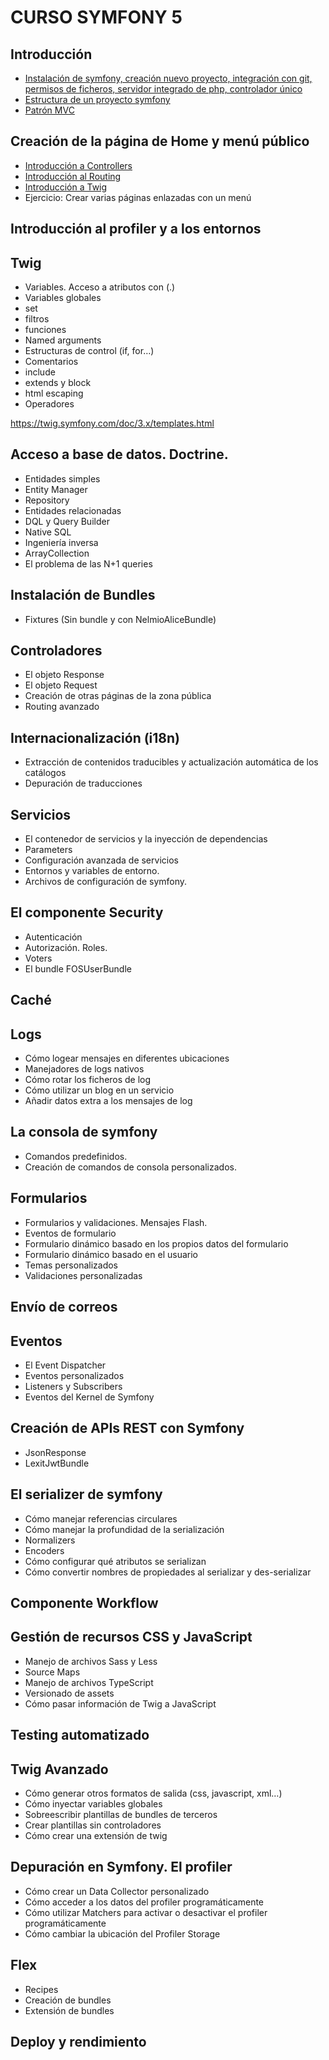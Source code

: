 # CURSO SYMFONY 5

## Introducción

- [Instalación de symfony, creación nuevo proyecto, integración con git, permisos de ficheros, servidor integrado de php, controlador único](./instalacion.md)
- [Estructura de un proyecto symfony](./estructura_directorios.md)
- [Patrón MVC](./mvc.md)

## Creación de la página de Home y menú público

- [Introducción a Controllers](./controllers_intro.md)
- [Introducción al Routing](./routing_intro.md)
- [Introducción a Twig](./twig_intro.md)
- Ejercicio: Crear varias páginas enlazadas con un menú


## Introducción al profiler y a los entornos

## Twig

- Variables. Acceso a atributos con (.)
- Variables globales
- set
- filtros
- funciones
- Named arguments
- Estructuras de control (if, for…)
- Comentarios
- include
- extends y block
- html escaping
- Operadores

https://twig.symfony.com/doc/3.x/templates.html

## Acceso a base de datos. Doctrine.

- Entidades simples
- Entity Manager
- Repository
- Entidades relacionadas
- DQL y Query Builder
- Native SQL
- Ingeniería inversa
- ArrayCollection
- El problema de las N+1 queries

## Instalación de Bundles

- Fixtures (Sin bundle y con NelmioAliceBundle)

## Controladores

- El objeto Response
- El objeto Request
- Creación de otras páginas de la zona pública
- Routing avanzado

## Internacionalización (i18n)

- Extracción de contenidos traducibles y actualización automática de los catálogos
- Depuración de traducciones

## Servicios

- El contenedor de servicios y la inyección de dependencias
- Parameters
- Configuración avanzada de servicios
- Entornos y variables de entorno.
- Archivos de configuración de symfony. 

## El componente Security

- Autenticación
- Autorización. Roles.
- Voters
- El bundle FOSUserBundle


## Caché

## Logs

- Cómo logear mensajes en diferentes ubicaciones
- Manejadores de logs nativos
- Cómo rotar los ficheros de log
- Cómo utilizar un blog en un servicio
- Añadir datos extra a los mensajes de log

## La consola de symfony

- Comandos predefinidos.
- Creación de comandos de consola personalizados.

## Formularios

- Formularios y validaciones. Mensajes Flash.
- Eventos de formulario
- Formulario dinámico basado en los propios datos del formulario
- Formulario dinámico basado en el usuario
- Temas personalizados
- Validaciones personalizadas

## Envío de correos

## Eventos

- El Event Dispatcher
- Eventos personalizados
- Listeners y Subscribers
- Eventos del Kernel de Symfony

## Creación de APIs REST con Symfony

- JsonResponse
- LexitJwtBundle

## El serializer de symfony

- Cómo manejar referencias circulares
- Cómo manejar la profundidad de la serialización
- Normalizers
- Encoders
- Cómo configurar qué atributos se serializan
- Cómo convertir nombres de propiedades al serializar y des-serializar 

## Componente Workflow

## Gestión de recursos CSS y JavaScript

- Manejo de archivos Sass y Less
- Source Maps
- Manejo de archivos TypeScript
- Versionado de assets
- Cómo pasar información de Twig a JavaScript

## Testing automatizado

## Twig Avanzado

- Cómo generar otros formatos de salida (css, javascript, xml…)
- Cómo inyectar variables globales
- Sobreescribir plantillas de bundles de terceros
- Crear plantillas sin controladores
- Cómo crear una extensión de twig

## Depuración en Symfony. El profiler

- Cómo crear un Data Collector personalizado
- Cómo acceder a los datos del profiler programáticamente
- Cómo utilizar Matchers para activar o desactivar el profiler programáticamente
- Cómo cambiar la ubicación del Profiler Storage

## Flex

- Recipes
- Creación de bundles
- Extensión de bundles
 
## Deploy y rendimiento

